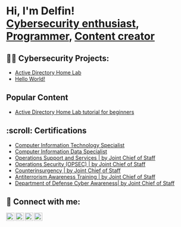 <h1>Hi, I'm Delfin! <br/><a href="https://www.linkedin.com/in/delfinalopez/">Cybersecurity enthusiast</a>, <a href="https://github.com/whosdolphin">Programmer</a>,  <a href="https://linktr.ee/whosdolphin">Content creator</a></h1>

<h2>👨‍💻 Cybersecurity Projects:</h2>

  - [Active Directory Home Lab](https://github.com/whosdolphin/ActiveDirectoryLabPowershell)
  - [Hello World!](https://github.com/whosdolphin)


<h2>Popular Content</h2>


- [Active Directory Home Lab tutorial for beginners](https://linktr.ee/whosdolphin)

<h2> :scroll: Certifications</h2>

- [Computer Information Technology Specialist](https://linktr.ee/whosdolphin)
- [Computer Information Data Specialist](https://linktr.ee/whosdolphin)
- [Operations Support and Services      | by Joint Chief of Staff](https://linktr.ee/whosdolphin)
- [Operations Security (OPSEC)          | by Joint Chief of Staff](https://linktr.ee/whosdolphin)
- [Counterinsurgency                    | by Joint Chief of Staff](https://linktr.ee/whosdolphin)
- [Antiterrorism Awareness Training     | by Joint Chief of Staff](https://linktr.ee/whosdolphin)
- [Department of Defense Cyber Awareness| by Joint Chief of Staff](https://linktr.ee/whosdolphin)


<h2> 🤳 Connect with me:</h2>

[<img align="left" alt="DelfinL | YouTube" width="22px" src="https://cdn.jsdelivr.net/npm/simple-icons@v3/icons/youtube.svg" />][youtube]
[<img align="left" alt="DelfinL | Twitter" width="22px" src="https://cdn.jsdelivr.net/npm/simple-icons@v3/icons/twitter.svg" />][twitter]
[<img align="left" alt="DelfinL | LinkedIn" width="22px" src="https://cdn.jsdelivr.net/npm/simple-icons@v3/icons/linkedin.svg" />][linkedin]
[<img align="left" alt="DelfinL | Instagram" width="22px" src="https://cdn.jsdelivr.net/npm/simple-icons@v3/icons/instagram.svg" />][instagram]

[twitter]: https://linktr.ee/whosdolphin
[youtube]: https://linktr.ee/whosdolphin
[instagram]: https://linktr.ee/whosdolphin
[linkedin]: https://linktr.ee/whosdolphin
